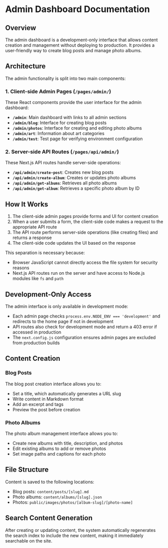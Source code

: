 # Admin Dashboard Documentation

## Overview

The admin dashboard is a development-only interface that allows content creation and management without deploying to production. It provides a user-friendly way to create blog posts and manage photo albums.

## Architecture

The admin functionality is split into two main components:

### 1. Client-side Admin Pages (`/pages/admin/`)

These React components provide the user interface for the admin dashboard:

- **`/admin`**: Main dashboard with links to all admin sections
- **`/admin/blog`**: Interface for creating blog posts
- **`/admin/photos`**: Interface for creating and editing photo albums
- **`/admin/art`**: Information about art categories
- **`/admin/test`**: Test page for verifying environment configuration

### 2. Server-side API Routes (`/pages/api/admin/`)

These Next.js API routes handle server-side operations:

- **`/api/admin/create-post`**: Creates new blog posts
- **`/api/admin/create-album`**: Creates or updates photo albums
- **`/api/admin/get-albums`**: Retrieves all photo albums
- **`/api/admin/get-album`**: Retrieves a specific photo album by ID

## How It Works

1. The client-side admin pages provide forms and UI for content creation
2. When a user submits a form, the client-side code makes a request to the appropriate API route
3. The API route performs server-side operations (like creating files) and returns a response
4. The client-side code updates the UI based on the response

This separation is necessary because:
- Browser JavaScript cannot directly access the file system for security reasons
- Next.js API routes run on the server and have access to Node.js modules like `fs` and `path`

## Development-Only Access

The admin interface is only available in development mode:

- Each admin page checks `process.env.NODE_ENV === 'development'` and redirects to the home page if not in development
- API routes also check for development mode and return a 403 error if accessed in production
- The `next.config.js` configuration ensures admin pages are excluded from production builds

## Content Creation

### Blog Posts

The blog post creation interface allows you to:
- Set a title, which automatically generates a URL slug
- Write content in Markdown format
- Add an excerpt and tags
- Preview the post before creation

### Photo Albums

The photo album management interface allows you to:
- Create new albums with title, description, and photos
- Edit existing albums to add or remove photos
- Set image paths and captions for each photo

## File Structure

Content is saved to the following locations:

- Blog posts: `content/posts/[slug].md`
- Photo albums: `content/albums/[slug].json`
- Photos: `public/images/photos/[album-slug]/[photo-name]`

## Search Content Generation

After creating or updating content, the system automatically regenerates the search index to include the new content, making it immediately searchable on the site.
